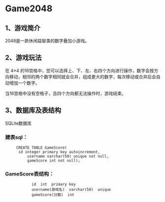 # Game2048

## 1、游戏简介

2048是一款休闲益智类的数字叠加小游戏。

## 2、游戏玩法

在 4*4 的16宫格中，您可以选择上、下、左、右四个方向进行操作，数字会按方向移动，相邻的两个数字相同就会合并，组成更大的数字，每次移动或合并后会自动增加一个数字。

当16宫格中没有空格子，且四个方向都无法操作时，游戏结束。 

## 3、数据库及表结构
SQLite数据库

### 建表sql：
         CREATE TABLE GameScore(
          id integer primary key autoincrement,
		      username varchar(50) unique not null,
		      gameScore int not null);

### GameScore表结构：
                id  int  primary key
                username(游戏名)  varchar(50)  unique
                gameScore(分数)  int
